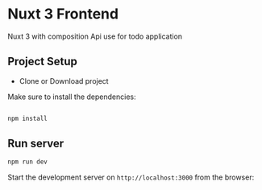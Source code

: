 # Nuxt 3 Frontend

Nuxt 3 with composition Api use for todo application

## Project Setup

- Clone or Download project

Make sure to install the dependencies:

```bash

npm install

```

## Run server

```bash
npm run dev

```

Start the development server on `http://localhost:3000` from the browser:
